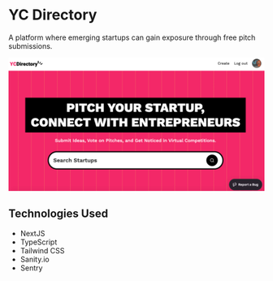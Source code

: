 # YC Directory
A platform where emerging startups can gain exposure through free pitch submissions.

![banner_image](bg/homepage.jpg)

## Technologies Used
* NextJS
* TypeScript
* Tailwind CSS
* Sanity.io
* Sentry
